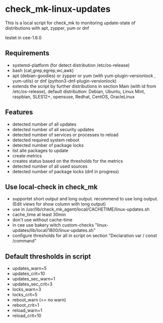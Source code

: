 # check_mk-linux-updates
This is a local script for check_mk to monitoring update-state of distributions with apt, zypper, yum or dnf

testet in cee-1.6.0

## Requirements
* systemd-platform (for detect distribution /etc/os-release)
* bash (cat,grep,egrep,wc,awk)
* apt (debian-goodies) or zypper or yum (with yum-plugin-versionlock , yum-utils) or dnf (python3-dnf-plugin-versionlock)
* extends the script by further distributions in section Main (with id from /etc/os-release), default distribution: Debian, Ubuntu, Linux Mint, raspbian, SLES12+, opensuse, Redhat, CentOS, OracleLinux

## Features
* detected number of all updates
* detected number of all security updates
* detected number of services or processes to reload
* detected required system reboot
* detected number of package locks 
* list alle packages to update
* create metrics
* creates status based on the thresholds for the metrics
* detected number of all used sources
* detected number of package locks (dnf in progress)

## Use local-check in check_mk
* supportet short output and long output. recommend to use long output. (Edit views for show column with long output)
* use in /usr/lib/check_mk_agent/local/CACHETIME/linux-updates.sh
* cache_time at least 30min
* don't use without cache-time
* in cee use bakery witch custom-checks  "linux-updates/lib/local/1800/linux-updates.sh"
* configure thresholds for all in script on section "Declaration var / const /command" 

## Default thresholds in script
* updates_warn=5
* updates_crit=10
* updates_sec_warn=1
* updates_sec_crit=3
* locks_warn=3
* locks_crit=5
* reboot_warn  (== no warn)
* reboot_crit=1
* reload_warn=1
* reload_crit=10
